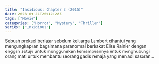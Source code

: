 ```yaml
---
title: "Insidious: Chapter 3 (2015)"
date: 2023-09-21T20:12:28Z
tags: ["Movie"]
categories: ["Horror", "Mystery", "Thriller"]
series: ["Insidious"]
---
```


Sebuah prekuel berlatar sebelum keluarga Lambert dihantui yang mengungkapkan bagaimana paranormal berbakat Elise Rainier dengan enggan setuju untuk menggunakan kemampuannya untuk menghubungi orang mati untuk membantu seorang gadis remaja yang menjadi sasaran...

<mux-player stream-type="on-demand"
  src="https://kp3d-my.sharepoint.com/personal/ryoo_kp3d_onmicrosoft_com/_layouts/15/download.aspx?share=EafTiBRH3xZFmoLUF4mtH2cBzrAmBI-pMY5pPAXIJ_qfEQ" metadata-video-title="Insidious: Chapter 3 (2015)" prefer-playback="mse" controls>
  </mux-player>
  
  
  <script src="https://cdn.jsdelivr.net/npm/@mux/mux-player"></script>
  
 <script id="EiSrAwSp201gWHS89eN37zwirDxJlIzhvRi93DYyfnhU" type="application/ld+json">
 {
  "@context": "https://schema.org/",
  "@type": "VideoObject",
  "name": "Insidious: Chapter 3 (2015)",
  "contentUrl": "https://stream.mux.com/EiSrAwSp201gWHS89eN37zwirDxJlIzhvRi93DYyfnhU.m3u8",
  "thumbnailUrl": "https://www.themoviedb.org/t/p/original/aGd1ORQkK5KsIgILA3TzGjF5rxP.jpg?width=314&fit_mode=preserve&time=25",
  "uploadDate": "2023-09-21T20:12:28Z",
}

</script>